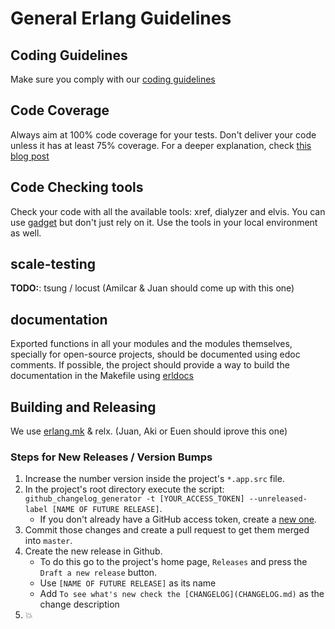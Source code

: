 # General Erlang Guidelines

## Coding Guidelines
 Make sure you comply with our [coding guidelines](http://github.com/inaka/erlang_guidelines)

##	Code Coverage
 Always aim at 100% code coverage for your tests.
 Don't deliver your code unless it has at least 75% coverage.
 For a deeper explanation, check [this blog post](http://inaka.net/blog/2015/02/24/test-exceptions/)

##	Code Checking tools
 Check your code with all the available tools: xref, dialyzer and elvis. You can use [gadget](http://gadget.inakalabs.com) but don't just rely on it. Use the tools in your local environment as well.

##	scale-testing
 **TODO:**: tsung / locust (Amilcar & Juan should come up with this one)

##	documentation
 Exported functions in all your modules and the modules themselves, specially for open-source projects, should be documented using edoc comments. If possible, the project should provide a way to build the documentation in the Makefile using [erldocs](http://github.com/erldocs/erldocs)

##  Building and Releasing
  We use [erlang.mk](http://github.com/ninenines/erlang.mk) & relx. (Juan, Aki or Euen should iprove this one)

### Steps for New Releases / Version Bumps
   1. Increase the number version inside the project's `*.app.src` file.
   2. In the project's root directory execute the script:
      `github_changelog_generator -t [YOUR_ACCESS_TOKEN] --unreleased-label [NAME OF FUTURE RELEASE]`.
      * If you don't already have a GitHub access token, create a [new one](https://github.com/settings/tokens).
   3. Commit those changes and create a pull request to get them merged into `master`.
   4. Create the new release in Github.
      * To do this go to the project's home page, `Releases` and press the `Draft a new release` button.
      * Use `[NAME OF FUTURE RELEASE]` as its name
      * Add `To see what's new check the [CHANGELOG](CHANGELOG.md)` as the change description
   5. :boom:


